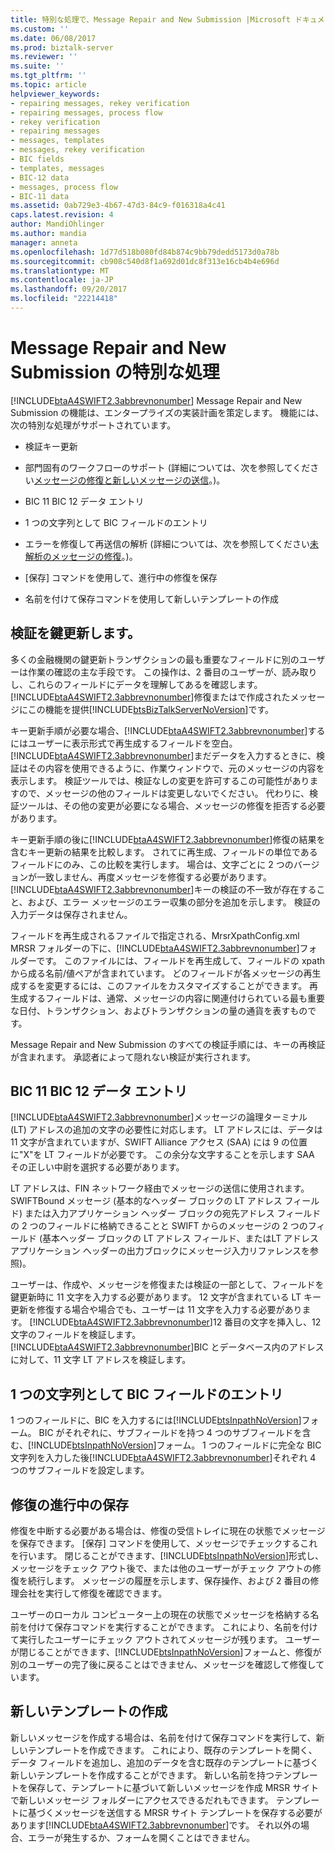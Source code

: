 ```yaml
---
title: 特別な処理で、Message Repair and New Submission |Microsoft ドキュメント
ms.custom: ''
ms.date: 06/08/2017
ms.prod: biztalk-server
ms.reviewer: ''
ms.suite: ''
ms.tgt_pltfrm: ''
ms.topic: article
helpviewer_keywords:
- repairing messages, rekey verification
- repairing messages, process flow
- rekey verification
- repairing messages
- messages, templates
- messages, rekey verification
- BIC fields
- templates, messages
- BIC-12 data
- messages, process flow
- BIC-11 data
ms.assetid: 0ab729e3-4b67-47d3-84c9-f016318a4c41
caps.latest.revision: 4
author: MandiOhlinger
ms.author: mandia
manager: anneta
ms.openlocfilehash: 1d77d518b080fd84b874c9bb79dedd5173d0a78b
ms.sourcegitcommit: cb908c540d8f1a692d01dc8f313e16cb4b4e696d
ms.translationtype: MT
ms.contentlocale: ja-JP
ms.lasthandoff: 09/20/2017
ms.locfileid: "22214418"
---
```

# <a name="special-processing-in-message-repair-and-new-submission"></a>Message Repair and New Submission の特別な処理
[!INCLUDE[btaA4SWIFT2.3abbrevnonumber](../../includes/btaa4swift2-3abbrevnonumber-md.md)] Message Repair and New Submission の機能は、エンタープライズの実装計画を策定します。 機能には、次の特別な処理がサポートされています。  
  
-   検証キー更新  
  
-   部門固有のワークフローのサポート (詳細については、次を参照してください[メッセージの修復と新しいメッセージの送信](../../adapters-and-accelerators/accelerator-swift/repairing-messages-and-submitting-new-messages.md)。)。  
  
-   BIC 11 BIC 12 データ エントリ  
  
-   1 つの文字列として BIC フィールドのエントリ  
  
-   エラーを修復して再送信の解析 (詳細については、次を参照してください[未解析のメッセージの修復](../../adapters-and-accelerators/accelerator-swift/repairing-unparsed-messages.md)。)。  
  
-   [保存] コマンドを使用して、進行中の修復を保存  
  
-   名前を付けて保存コマンドを使用して新しいテンプレートの作成  
  
## <a name="rekey-verification"></a>検証を鍵更新します。  
 多くの金融機関の鍵更新トランザクションの最も重要なフィールドに別のユーザーは作業の確認の主な手段です。 この操作は、2 番目のユーザーが、読み取りし、これらのフィールドにデータを理解してあるを確認します。 [!INCLUDE[btaA4SWIFT2.3abbrevnonumber](../../includes/btaa4swift2-3abbrevnonumber-md.md)]修復またはで作成されたメッセージにこの機能を提供[!INCLUDE[btsBizTalkServerNoVersion](../../includes/btsbiztalkservernoversion-md.md)]です。  
  
 キー更新手順が必要な場合、[!INCLUDE[btaA4SWIFT2.3abbrevnonumber](../../includes/btaa4swift2-3abbrevnonumber-md.md)]するにはユーザーに表示形式で再生成するフィールドを空白。 [!INCLUDE[btaA4SWIFT2.3abbrevnonumber](../../includes/btaa4swift2-3abbrevnonumber-md.md)]まだデータを入力するときに、検証はその内容を使用できるように、作業ウィンドウで、元のメッセージの内容を表示します。 検証ツールでは、検証なしの変更を許可するこの可能性がありますので、メッセージの他のフィールドは変更しないでください。 代わりに、検証ツールは、その他の変更が必要になる場合、メッセージの修復を拒否する必要があります。  
  
 キー更新手順の後に[!INCLUDE[btaA4SWIFT2.3abbrevnonumber](../../includes/btaa4swift2-3abbrevnonumber-md.md)]修復の結果を含むキー更新の結果を比較します。 されてに再生成、フィールドの単位であるフィールドにのみ、この比較を実行します。 場合は、文字ごとに 2 つのバージョンが一致しません、再度メッセージを修復する必要があります。 [!INCLUDE[btaA4SWIFT2.3abbrevnonumber](../../includes/btaa4swift2-3abbrevnonumber-md.md)]キーの検証の不一致が存在すること、および、エラー メッセージのエラー収集の部分を追加を示します。 検証の入力データは保存されません。  
  
 フィールドを再生成されるファイルで指定される、MrsrXpathConfig.xml MRSR フォルダーの下に、[!INCLUDE[btaA4SWIFT2.3abbrevnonumber](../../includes/btaa4swift2-3abbrevnonumber-md.md)]フォルダーです。 このファイルには、フィールドを再生成して、フィールドの xpath から成る名前/値ペアが含まれています。 どのフィールドが各メッセージの再生成するを変更するには、このファイルをカスタマイズすることができます。 再生成するフィールドは、通常、メッセージの内容に関連付けられている最も重要な日付、トランザクション、およびトランザクションの量の通貨を表すものです。  
  
 Message Repair and New Submission のすべての検証手順には、キーの再検証が含まれます。 承認者によって隠れない検証が実行されます。  
  
## <a name="entry-of-bic-12-data-as-bic-11"></a>BIC 11 BIC 12 データ エントリ  
 [!INCLUDE[btaA4SWIFT2.3abbrevnonumber](../../includes/btaa4swift2-3abbrevnonumber-md.md)]メッセージの論理ターミナル (LT) アドレスの追加の文字の必要性に対応します。 LT アドレスには、データは 11 文字が含まれていますが、SWIFT Alliance アクセス (SAA) には 9 の位置に"X"を LT フィールドが必要です。 この余分な文字することを示します SAA その正しい中尉を選択する必要があります。  
  
 LT アドレスは、FIN ネットワーク経由でメッセージの送信に使用されます。 SWIFTBound メッセージ (基本的なヘッダー ブロックの LT アドレス フィールド) または入力アプリケーション ヘッダー ブロックの宛先アドレス フィールドの 2 つのフィールドに格納できることと SWIFT からのメッセージの 2 つのフィールド (基本ヘッダー ブロックの LT アドレス フィールド、またはLT アドレス アプリケーション ヘッダーの出力ブロックにメッセージ入力リファレンスを参照)。  
  
 ユーザーは、作成や、メッセージを修復または検証の一部として、フィールドを鍵更新時に 11 文字を入力する必要があります。 12 文字が含まれている LT キー更新を修復する場合や場合でも、ユーザーは 11 文字を入力する必要があります。 [!INCLUDE[btaA4SWIFT2.3abbrevnonumber](../../includes/btaa4swift2-3abbrevnonumber-md.md)]12 番目の文字を挿入し、12 文字のフィールドを検証します。 [!INCLUDE[btaA4SWIFT2.3abbrevnonumber](../../includes/btaa4swift2-3abbrevnonumber-md.md)]BIC とデータベース内のアドレスに対して、11 文字 LT アドレスを検証します。  
  
## <a name="entry-of-bic-fields-as-one-string"></a>1 つの文字列として BIC フィールドのエントリ  
 1 つのフィールドに、BIC を入力するには[!INCLUDE[btsInpathNoVersion](../../includes/btsinpathnoversion-md.md)]フォーム。 BIC がそれぞれに、サブフィールドを持つ 4 つのサブフィールドを含む、[!INCLUDE[btsInpathNoVersion](../../includes/btsinpathnoversion-md.md)]フォーム。 1 つのフィールドに完全な BIC 文字列を入力した後[!INCLUDE[btaA4SWIFT2.3abbrevnonumber](../../includes/btaa4swift2-3abbrevnonumber-md.md)]それぞれ 4 つのサブフィールドを設定します。  
  
## <a name="saving-repairs-in-progress"></a>修復の進行中の保存  
 修復を中断する必要がある場合は、修復の受信トレイに現在の状態でメッセージを保存できます。 [保存] コマンドを使用して、メッセージでチェックするこれを行います。 閉じることができます、[!INCLUDE[btsInpathNoVersion](../../includes/btsinpathnoversion-md.md)]形式し、メッセージをチェック アウト後で、または他のユーザーがチェック アウトの修復を続行します。 メッセージの履歴を示します、保存操作、および 2 番目の修理会社を実行して修復を確認できます。  
  
 ユーザーのローカル コンピューター上の現在の状態でメッセージを格納する名前を付けて保存コマンドを実行することができます。 これにより、名前を付けて実行したユーザーにチェック アウトされてメッセージが残ります。 ユーザーが閉じることができます、[!INCLUDE[btsInpathNoVersion](../../includes/btsinpathnoversion-md.md)]フォームと、修復が別のユーザーの完了後に戻ることはできません、メッセージを確認して修復しています。  
  
## <a name="creating-a-new-template"></a>新しいテンプレートの作成  
 新しいメッセージを作成する場合は、名前を付けて保存コマンドを実行して、新しいテンプレートを作成できます。 これにより、既存のテンプレートを開く、データ フィールドを追加し、追加のデータを含む既存のテンプレートに基づく新しいテンプレートを作成することができます。 新しい名前を持つテンプレートを保存して、テンプレートに基づいて新しいメッセージを作成 MRSR サイトで新しいメッセージ フォルダーにアクセスできるだれもできます。 テンプレートに基づくメッセージを送信する MRSR サイト テンプレートを保存する必要があります[!INCLUDE[btaA4SWIFT2.3abbrevnonumber](../../includes/btaa4swift2-3abbrevnonumber-md.md)]です。 それ以外の場合、エラーが発生するか、フォームを開くことはできません。